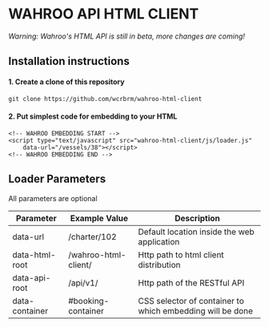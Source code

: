 WAHROO API HTML CLIENT
===
*Warning: Wahroo's HTML API is still in beta, more changes are coming!*

## Installation instructions

#### 1. Create a clone of this repository
```
git clone https://github.com/wcrbrm/wahroo-html-client
```

#### 2. Put simplest code for embedding to your HTML
```
<!-- WAHROO EMBEDDING START -->
<script type="text/javascript" src="wahroo-html-client/js/loader.js" 
	data-url="/vessels/38"></script>
<!-- WAHROO EMBEDDING END -->
```

## Loader Parameters

All parameters are optional

Parameter | Example Value | Description
---|---|---
data-url | /charter/102 | Default location inside the web application
data-html-root | /wahroo-html-client/ | Http path to html client distribution
data-api-root | /api/v1/ | Http path of the RESTful API
data-container | #booking-container | CSS selector of container to which embedding will be done

